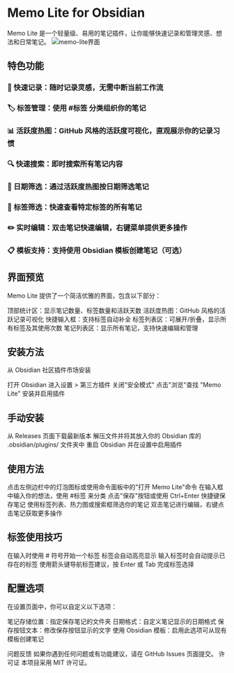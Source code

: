 # Memo Lite for Obsidian
Memo Lite 是一个轻量级、易用的笔记插件，让你能够快速记录和管理灵感、想法和日常笔记。
![memo-lite界面](https://example.com/path/to/your/screenshot.png)  
## 特色功能

### 📝 快速记录：随时记录灵感，无需中断当前工作流
### 🏷️ 标签管理：使用 #标签 分类组织你的笔记
### 📊 活跃度热图：GitHub 风格的活跃度可视化，直观展示你的记录习惯
### 🔍 快速搜索：即时搜索所有笔记内容
### 📅 日期筛选：通过活跃度热图按日期筛选笔记
### 📌 标签筛选：快速查看特定标签的所有笔记
### ✏️ 实时编辑：双击笔记快速编辑，右键菜单提供更多操作
### 📋 模板支持：支持使用 Obsidian 模板创建笔记（可选）

## 界面预览
Memo Lite 提供了一个简洁优雅的界面，包含以下部分：

顶部统计区：显示笔记数量、标签数量和活跃天数
活跃度热图：GitHub 风格的活跃记录可视化
快捷输入框：支持标签自动补全
标签列表区：可展开/折叠，显示所有标签及其使用次数
笔记列表区：显示所有笔记，支持快速编辑和管理

## 安装方法
从 Obsidian 社区插件市场安装

打开 Obsidian
进入设置 > 第三方插件
关闭"安全模式"
点击"浏览"查找 "Memo Lite"
安装并启用插件

## 手动安装

从 Releases 页面下载最新版本
解压文件并将其放入你的 Obsidian 库的 .obsidian/plugins/ 文件夹中
重启 Obsidian 并在设置中启用插件

## 使用方法

点击左侧边栏中的灯泡图标或使用命令面板中的"打开 Memo Lite"命令
在输入框中输入你的想法，使用 #标签 来分类
点击"保存"按钮或使用 Ctrl+Enter 快捷键保存笔记
使用标签列表、热力图或搜索框筛选你的笔记
双击笔记进行编辑，右键点击笔记获取更多操作

## 标签使用技巧

在输入时使用 # 符号开始一个标签
标签会自动高亮显示
输入标签时会自动提示已存在的标签
使用箭头键导航标签建议，按 Enter 或 Tab 完成标签选择

## 配置选项
在设置页面中，你可以自定义以下选项：

笔记存储位置：指定保存笔记的文件夹
日期格式：自定义笔记显示的日期格式
保存按钮文本：修改保存按钮显示的文字
使用 Obsidian 模板：启用此选项可从现有模板创建笔记


问题反馈
如果你遇到任何问题或有功能建议，请在 GitHub Issues 页面提交。
许可证
本项目采用 MIT 许可证。
